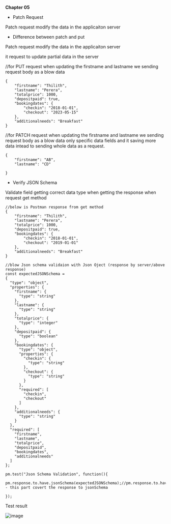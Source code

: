 **Chapter 05**

* Patch Request

Patch request modify the data in the applicaiton server 

* Difference between patch and put

Patch request modify the data in the applicaiton server 

it request to update partial data in the server

//for PUT request when updating the firstname and lastname we sending request body as a blow data
```
{
    "firstname": "Thilith",
    "lastname": "Perera",
    "totalprice": 1000,
    "depositpaid": true,
    "bookingdates": {
        "checkin": "2018-01-01",
        "checkout": "2023-05-15"
    },
    "additionalneeds": "Breakfast"
}
```
//for PATCH request when updating the firstname and lastname we sending request body as a blow data only specific data fields
and it saving more data intead to sending whole data as a request.
```
{
    "firstname": "AB",
    "lastname": "CD"

}
```

* Verify JSON Schema

Validate field getting correct data type when getting the response when request get method

```
//below is Postman response from get method 
{
    "firstname": "Thilith",
    "lastname": "Perera",
    "totalprice": 1000,
    "depositpaid": true,
    "bookingdates": {
        "checkin": "2018-01-01",
        "checkout": "2019-01-01"
    },
    "additionalneeds": "Breakfast"
}
```

```
//blow Json schema validaion with Json Oject (response by server/above response)
const expectedJSONSchema =
{
  "type": "object",
  "properties": {
    "firstname": {
      "type": "string"
    },
    "lastname": {
      "type": "string"
    },
    "totalprice": {
      "type": "integer"
    },
    "depositpaid": {
      "type": "boolean"
    },
    "bookingdates": {
      "type": "object",
      "properties": {
        "checkin": {
          "type": "string"
        },
        "checkout": {
          "type": "string"
        }
      },
      "required": [
        "checkin",
        "checkout"
      ]
    },
    "additionalneeds": {
      "type": "string"
    }
  },
  "required": [
    "firstname",
    "lastname",
    "totalprice",
    "depositpaid",
    "bookingdates",
    "additionalneeds"
  ]
};

```
```
pm.test("Json Schema Validation", function(){
    pm.response.to.have.jsonSchema(expectedJSONSchema);//pm.response.to.have.jsonSchema - this part covert the response to jsonSchema

});

```

Test result 

![image](https://github.com/Kulshanperera/Booking_APITesting-/assets/47887463/08592a14-9a5d-409c-b049-7ca38ccd2948)

